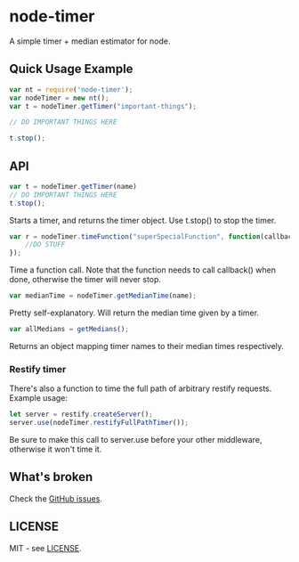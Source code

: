 node-timer
==================

A simple timer + median estimator for node.

Quick Usage Example
----------

```javascript
var nt = require('node-timer');
var nodeTimer = new nt();
var t = nodeTimer.getTimer("important-things");

// DO IMPORTANT THINGS HERE

t.stop();

```

API
---

```javascript
var t = nodeTimer.getTimer(name)
// DO IMPORTANT THINGS HERE
t.stop();
```

Starts a timer, and returns the timer object.  Use t.stop() to stop the timer.

```javascript
var r = nodeTimer.timeFunction("superSpecialFunction", function(callback){
    //DO STUFF
});
```
Time a function call.  Note that the function needs to call callback() when done, otherwise the timer will never stop.

```javascript
var medianTime = nodeTimer.getMedianTime(name);
```
Pretty self-explanatory.  Will return the median time given by a timer.

```javascript
var allMedians = getMedians();
```
Returns an object mapping timer names to their median times respectively.

### Restify timer

There's also a function to time the full path of arbitrary restify requests.  Example usage:

```javascript
let server = restify.createServer();
server.use(nodeTimer.restifyFullPathTimer());
```
Be sure to make this call to server.use before your other middleware, otherwise it won't time it.

What's broken
-------------

Check the [GitHub issues](https://github.com/mprobber/node-timer/issues).

LICENSE
-------

MIT - see
[LICENSE](https://github.com/mprobber/node-timer/blob/master/LICENSE).
